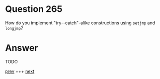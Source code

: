 
# Question 265




How do you implement "try--catch"-alike constructions using 
    `setjmp` and `longjmp`? 


# Answer



TODO


[prev](264.md) +++ [next](266.md)
